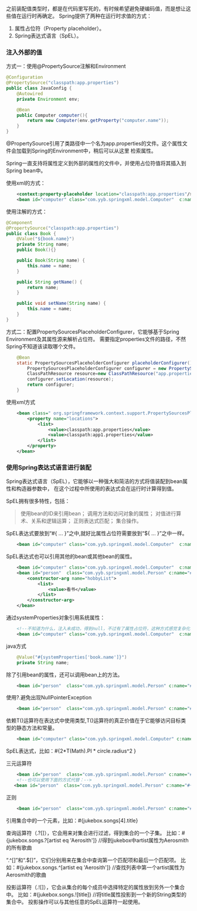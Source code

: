 之前装配值类型时，都是在代码里写死的，有时候希望避免硬编码值，而是想让这些值在运行时再确定。
Spring提供了两种在运行时求值的方式：
1. 属性占位符（Property placeholder）。
2. Spring表达式语言（SpEL）。

### 注入外部的值
方式一：使用@PropertySource注解和Environment
```java
@Configuration
@PropertySource("classpath:app.properties")
public class JavaConfig {
    @Autowired
    private Environment env;

    @Bean
    public Computer computer(){
        return new Computer(env.getProperty("computer.name"));
    }
}
```
@PropertySource引用了类路径中一个名为app.properties的文件。这个属性文件会加载到Spring的Environment中，稍后可以从这里
检索属性。

Spring一直支持将属性定义到外部的属性的文件中，并使用占位符值将其插入到Spring bean中。

使用xml的方式：
```xml
    <context:property-placeholder location="classpath:app.properties"/>
    <bean id="computer" class="com.yyb.springxml.model.Computer"  c:name="${computer.name}"/>
```
使用注解的方式：
```java
@Component
@PropertySource("classpath:app.properties")
public class Book {
    @Value("${book.name}")
    private String name;
    public Book(){}

    public Book(String name) {
        this.name = name;
    }

    public String getName() {
        return name;
    }

    public void setName(String name) {
        this.name = name;
    }
}
```
方式二：配置PropertySourcesPlaceholderConfigurer，它能够基于Spring Environment及其属性源来解析占位符。
需要指定properties文件的路径，不然Spring不知道该读取哪个文件。
```java
    @Bean
    static PropertySourcesPlaceholderConfigurer placeholderConfigurer(){
        PropertySourcesPlaceholderConfigurer configurer = new PropertySourcesPlaceholderConfigurer();
        ClassPathResource resource=new ClassPathResource("app.properties");
        configurer.setLocation(resource);
        return configurer;
    }
```
使用xml方式
```xml
    <bean class=" org.springframework.context.support.PropertySourcesPlaceholderConfigurer">
        <property name="locations">
            <list>
                <value>classpath:app.properties</value>
                <value>classpath:app1.properties</value>
            </list>
        </property>
    </bean>
```
### 使用Spring表达式语言进行装配
Spring表达式语言（SpEL），它能够以一种强大和简洁的方式将值装配到bean属性和构造器参数中，
在这个过程中所使用的表达式会在运行时计算得到值。

SpEL拥有很多特性，包括：
> 使用bean的ID来引用bean；
> 调用方法和访问对象的属性；
> 对值进行算术、关系和逻辑运算；
> 正则表达式匹配；
> 集合操作。

SpEL表达式要放到“#{ ... }”之中,就好比属性占位符需要放到“${ ... }”之中一样。
```xml
    <bean id="computer" class="com.yyb.springxml.model.Computer"  c:name="#{T(System).currentTimeMillis()}"/>
```
SpEL表达式也可以引用其他的bean或其他bean的属性。
```xml
    <bean id="computer" class="com.yyb.springxml.model.Computer"  c:name="#{T(System).currentTimeMillis()}"/>
    <bean id="person"  class="com.yyb.springxml.model.Person" c:name="#{computer.name}" c:computer-ref="computer">
        <constructor-arg name="hobbyList">
            <list>
                <value>看书</value>
            </list>
        </constructor-arg>
    </bean>
```
通过systemProperties对象引用系统属性：
```xml
    <!--不知道为什么，注入未成功，得到null，不过有了属性占位符，这种方式感觉复杂化了，未深究-->
    <bean id="computer" class="com.yyb.springxml.model.Computer"  c:name="#{systemProperties['computer.name']}"/>
```
java方式
```java
    @Value("#{systemProperties['book.name']}")
    private String name;
```
除了引用bean的属性，还可以调用bean上的方法。
```xml
    <bean id="person"  class="com.yyb.springxml.model.Person" c:name="#{computer.getName()}" c:computer-ref="computer">
```
使用?.避免出现NullPointerException
```xml
    <bean id="person"  class="com.yyb.springxml.model.Person" c:name="#{computer.getName()?.toUpperCase()}" c:computer-ref="computer">
```
依赖T()运算符在表达式中使用类型,T()运算符的真正价值在于它能够访问目标类型的静态方法和常量。
```xml
    <bean id="computer" class="com.yyb.springxml.model.Computer" c:name="#{T(Math).random()}"/>
```
SpEL表达式，比如：#{2*T(Math).PI * circle.radius^2 }

三元运算符
```xml
    <bean id="person"  class="com.yyb.springxml.model.Person" c:name="#{computer.name ? computer.name : 'a'}" c:computer-ref="computer">
    <!--也可以使用下面的方式代替：-->
   <bean id="person"  class="com.yyb.springxml.model.Person" c:name="#{computer.name ?: 'a'}" c:computer-ref="computer">
```
正则
```xml
    <bean id="person"  class="com.yyb.springxml.model.Person" c:name="#{computer.name matches '\d'}" c:computer-ref="computer">
```

引用集合中的一个元素，比如：#{jukebox.songs[4].title}

查询运算符（.?[]），它会用来对集合进行过滤，得到集合的一个子集。
比如：#{jukebox.songs.?[artist eq 'Aerosith']} //得到jukebox中artist属性为Aerosmith的所有歌曲

“.^[]”和“.$[]”，它们分别用来在集合中查询第一个匹配项和最后一个匹配项。
比如：#{jukebox.songs.^[artist eq 'Aerosith']} //查找列表中第一个artist属性为Aerosmith的歌曲

投影运算符（.![]），它会从集合的每个成员中选择特定的属性放到另外一个集合中。
比如：#{jukebox.songs.![title]} //将title属性投影到一个新的String类型的集合中。
投影操作可以与其他任意的SpEL运算符一起使用。